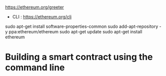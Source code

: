 https://ethereum.org/greeter

* CLI : https://ethereum.org/cli
>
sudo apt-get install software-properties-common
sudo add-apt-repository -y ppa:ethereum/ethereum
sudo apt-get update
sudo apt-get install ethereum
>

# Building a smart contract using the command line

